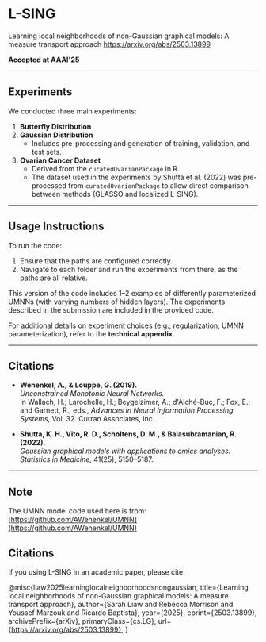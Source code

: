 # L-SING
Learning local neighborhoods of non-Gaussian graphical models: A measure transport approach
https://arxiv.org/abs/2503.13899

**Accepted at AAAI'25**

---

## Experiments

We conducted three main experiments:

1. **Butterfly Distribution**
2. **Gaussian Distribution**
   - Includes pre-processing and generation of training, validation, and test sets.
3. **Ovarian Cancer Dataset**  
   - Derived from the `curatedOvarianPackage` in R.  
   - The dataset used in the experiments by Shutta et al. (2022) was pre-processed from `curatedOvarianPackage` to allow direct comparison between methods (GLASSO and localized L-SING).

---

## Usage Instructions

To run the code:

1. Ensure that the paths are configured correctly.
2. Navigate to each folder and run the experiments from there, as the paths are all relative.

This version of the code includes 1–2 examples of differently parameterized UMNNs (with varying numbers of hidden layers). The experiments described in the submission are included in the provided code.

For additional details on experiment choices (e.g., regularization, UMNN parameterization), refer to the **technical appendix**.

---

## Citations

- **Wehenkel, A., & Louppe, G. (2019).**  
  *Unconstrained Monotonic Neural Networks.*  
  In Wallach, H.; Larochelle, H.; Beygelzimer, A.; d'Alché-Buc, F.; Fox, E.; and Garnett, R., eds., *Advances in Neural Information Processing Systems,* Vol. 32. Curran Associates, Inc.

- **Shutta, K. H., Vito, R. D., Scholtens, D. M., & Balasubramanian, R. (2022).**  
  *Gaussian graphical models with applications to omics analyses.*  
  *Statistics in Medicine,* 41(25), 5150–5187.

---

## Note

The UMNN model code used here is from: [https://github.com/AWehenkel/UMNN](https://github.com/AWehenkel/UMNN)


## Citations
If you using L-SING in an academic paper, please cite:

@misc{liaw2025learninglocalneighborhoodsnongaussian,
      title={Learning local neighborhoods of non-Gaussian graphical models: A measure transport approach}, 
      author={Sarah Liaw and Rebecca Morrison and Youssef Marzouk and Ricardo Baptista},
      year={2025},
      eprint={2503.13899},
      archivePrefix={arXiv},
      primaryClass={cs.LG},
      url={https://arxiv.org/abs/2503.13899}, 
}
